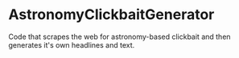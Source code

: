 # AstronomyClickbaitGenerator
Code that scrapes the web for astronomy-based clickbait and then generates it's own headlines and text.
